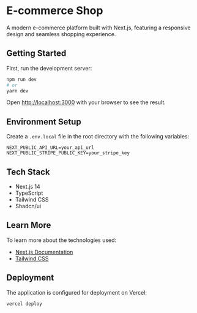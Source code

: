 # E-commerce Shop

A modern e-commerce platform built with Next.js, featuring a responsive design and seamless shopping experience.

## Getting Started

First, run the development server:

```bash
npm run dev
# or
yarn dev
```

Open [http://localhost:3000](http://localhost:3000) with your browser to see the result.

## Environment Setup

Create a `.env.local` file in the root directory with the following variables:

```env
NEXT_PUBLIC_API_URL=your_api_url
NEXT_PUBLIC_STRIPE_PUBLIC_KEY=your_stripe_key
```

## Tech Stack

- Next.js 14
- TypeScript
- Tailwind CSS
- Shadcn/ui

## Learn More

To learn more about the technologies used:

- [Next.js Documentation](https://nextjs.org/docs)
- [Tailwind CSS](https://tailwindcss.com/docs)

## Deployment

The application is configured for deployment on Vercel:

```bash
vercel deploy
```

